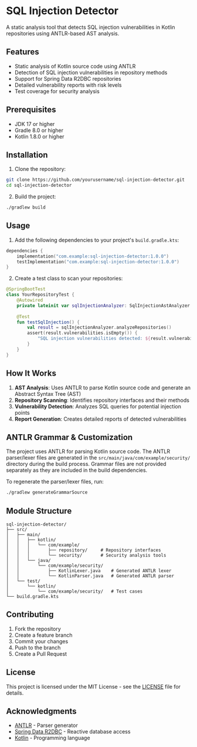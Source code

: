 # SQL Injection Detector

A static analysis tool that detects SQL injection vulnerabilities in Kotlin repositories using ANTLR-based AST analysis.

## Features

- Static analysis of Kotlin source code using ANTLR
- Detection of SQL injection vulnerabilities in repository methods
- Support for Spring Data R2DBC repositories
- Detailed vulnerability reports with risk levels
- Test coverage for security analysis

## Prerequisites

- JDK 17 or higher
- Gradle 8.0 or higher
- Kotlin 1.8.0 or higher

## Installation

1. Clone the repository:
```bash
git clone https://github.com/yourusername/sql-injection-detector.git
cd sql-injection-detector
```

2. Build the project:
```bash
./gradlew build
```

## Usage

1. Add the following dependencies to your project's `build.gradle.kts`:

```kotlin
dependencies {
    implementation("com.example:sql-injection-detector:1.0.0")
    testImplementation("com.example:sql-injection-detector:1.0.0")
}
```

2. Create a test class to scan your repositories:

```kotlin
@SpringBootTest
class YourRepositoryTest {
    @Autowired
    private lateinit var sqlInjectionAnalyzer: SqlInjectionAstAnalyzer
    
    @Test
    fun testSqlInjection() {
        val result = sqlInjectionAnalyzer.analyzeRepositories()
        assert(result.vulnerabilities.isEmpty()) {
            "SQL injection vulnerabilities detected: ${result.vulnerabilities}"
        }
    }
}
```

## How It Works

1. **AST Analysis**: Uses ANTLR to parse Kotlin source code and generate an Abstract Syntax Tree (AST)
2. **Repository Scanning**: Identifies repository interfaces and their methods
3. **Vulnerability Detection**: Analyzes SQL queries for potential injection points
4. **Report Generation**: Creates detailed reports of detected vulnerabilities

## ANTLR Grammar & Customization

The project uses ANTLR for parsing Kotlin source code. The ANTLR parser/lexer files are generated in the `src/main/java/com/example/security/` directory during the build process. Grammar files are not provided separately as they are included in the build dependencies.

To regenerate the parser/lexer files, run:
```bash
./gradlew generateGrammarSource
```

## Module Structure

```
sql-injection-detector/
├── src/
│   ├── main/
│   │   ├── kotlin/
│   │   │   └── com/example/
│   │   │       ├── repository/     # Repository interfaces
│   │   │       └── security/       # Security analysis tools
│   │   └── java/
│   │       └── com/example/security/
│   │           ├── KotlinLexer.java    # Generated ANTLR lexer
│   │           └── KotlinParser.java   # Generated ANTLR parser
│   └── test/
│       └── kotlin/
│           └── com/example/security/   # Test cases
└── build.gradle.kts
```

## Contributing

1. Fork the repository
2. Create a feature branch
3. Commit your changes
4. Push to the branch
5. Create a Pull Request

## License

This project is licensed under the MIT License - see the [LICENSE](LICENSE) file for details.

## Acknowledgments

- [ANTLR](https://www.antlr.org/) - Parser generator
- [Spring Data R2DBC](https://spring.io/projects/spring-data-r2dbc) - Reactive database access
- [Kotlin](https://kotlinlang.org/) - Programming language
